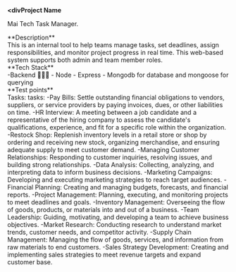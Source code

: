 **<divProject Name</div>**

Mai Tech Task Manager.

<div>**Description**</div>
This is an internal tool to help teams manage tasks, set deadlines, assign
responsibilities, and monitor project progress in real time. This web-based system supports both admin
and team member roles.

<div>**Tech Stack**</div>
-Backend 👨🏾‍💻
    - Node
    - Express
    - Mongodb for database and mongoose for querying

<!-- **Prerequisites**


2. Backend Setup: Step-by-step instructions for setting up the backend, including:
    - Installing dependencies
    - Configuring environment variables
    - Starting the server
3. Frontend Setup: Step-by-step instructions for setting up the frontend, including:
    - Installing dependencies
    - Configuring environment variables
    - Starting the development server
1. API Endpoints: Documentation for API endpoints, including request and response formats.
2. Frontend Features: Overview of frontend features and how to use them.
1. Database Schema: Description of the database schema, including tables and relationships.
2. Security Measures: Overview of security measures implemented in the project.
3. Testing: Information on how to run tests and ensure the project is working correctly.
4. Deployment: Instructions on how to deploy the project to a production environment. -->


<div>**Test points**</div>
Tasks:
tasks:
-Pay Bills: Settle outstanding financial obligations to vendors, suppliers, or service providers by paying invoices, dues, or other liabilities on time.
-HR Interview: A meeting between a job candidate and a representative of the hiring company to assess the candidate's qualifications, experience, and fit for a specific role within the organization.
-Restock Shop: Replenish inventory levels in a retail store or shop by ordering and receiving new stock, organizing merchandise, and ensuring adequate supply to meet customer demand.
-Managing Customer Relationships: Responding to customer inquiries, resolving issues, and building strong relationships.
-Data Analysis: Collecting, analyzing, and interpreting data to inform business decisions.
-Marketing Campaigns: Developing and executing marketing strategies to reach target audiences.
-Financial Planning: Creating and managing budgets, forecasts, and financial reports.
-Project Management: Planning, executing, and monitoring projects to meet deadlines and goals.
-Inventory Management: Overseeing the flow of goods, products, or materials into and out of a business.
-Team Leadership: Guiding, motivating, and developing a team to achieve business objectives.
-Market Research: Conducting research to understand market trends, customer needs, and competitor activity.
-Supply Chain Management: Managing the flow of goods, services, and information from raw materials to end customers.
-Sales Strategy Development: Creating and implementing sales strategies to meet revenue targets and expand customer base.


